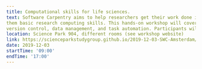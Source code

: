 ```yaml
---
title: Computational skills for life sciences.
text: Software Carpentry aims to help researchers get their work done in less time and with less pain by teaching 
them basic research computing skills. This hands-on workshop will cover basic concepts and tools, including program design, 
version control, data management, and task automation. Participants will be encouraged to help one another and to apply what they have learned to their own research problems. 
location: Science Park 904, different rooms (see workshop website)
link: https://scienceparkstudygroup.github.io/2019-12-03-SWC-Amsterdam/
date: 2019-12-03
startTime: '09:00'
endTime: '17:00'
---
```

